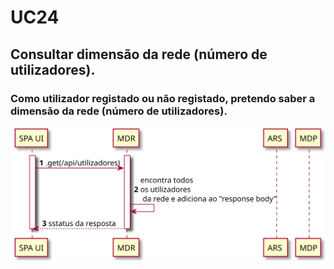 # UC24

##  Consultar dimensão da rede (número de utilizadores).
### Como utilizador registado ou não registado, pretendo saber a dimensão da rede (número de utilizadores).

![UC23.svg](UC23.svg)
